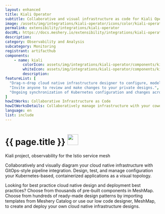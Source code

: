 ```yaml
---
layout: enhanced
title: Kiali Operator
subtitle: Collaborative and visual infrastructure as code for Kiali Operator
image: /assets/img/integrations/kiali-operator/icons/color/kiali-operator-color.svg
permalink: extensibility/integrations/kiali-operator
docURL: https://docs.meshery.io/extensibility/integrations/kiali-operator
description: 
category: Observability and Analysis
subcategory: Monitoring
registrant: artifacthub
components: 
	- name: kiali
		colorIcon: assets/img/integrations/kiali-operator/components/kiali/icons/color/kiali-color.svg
		whiteIcon: assets/img/integrations/kiali-operator/components/kiali/icons/white/kiali-white.svg
		description: 
featureList: [
  "Drag-n-drop cloud native infrastructure designer to configure, model, and deploy your workloads.",
  "Invite anyone to review and make changes to your private designs.",
  "Ongoing synchronization of Kubernetes configuration and changes across any number of clusters."
]
howItWorks: Collaborative Infrastructure as Code
howItWorksDetails: Collaboratively manage infrastructure with your coworkers synchronously sharing the same designs.
language: en
list: include
---
```

<h1>{{ page.title }} <img src="{{ page.image }}" style="width: 35px; height: 35px;" /></h1>

<p>
Kiali project, observability for the Istio service mesh
</p>
<p>
    Collaboratively and visually diagram your cloud native infrastructure with GitOps-style pipeline integration. Design, test, and manage configuration your Kubernetes-based, containerized applications as a visual topology.
</p>
<p>
    Looking for best practice cloud native design and deployment best practices? Choose from thousands of pre-built components in MeshMap. Choose from hundreds of ready-made design patterns by importing templates from Meshery Catalog or use our low code designer, MeshMap, to create and deploy your own cloud native infrastructure designs.
</p>
